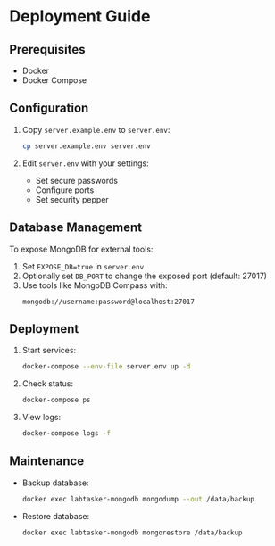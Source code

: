 # Deployment Guide

## Prerequisites
- Docker
- Docker Compose

## Configuration
1. Copy `server.example.env` to `server.env`:
   ```bash
   cp server.example.env server.env
   ```

2. Edit `server.env` with your settings:
   - Set secure passwords
   - Configure ports
   - Set security pepper

## Database Management
To expose MongoDB for external tools:
1. Set `EXPOSE_DB=true` in `server.env`
2. Optionally set `DB_PORT` to change the exposed port (default: 27017)
2. Use tools like MongoDB Compass with:
   ```
   mongodb://username:password@localhost:27017
   ```

## Deployment
1. Start services:
   ```bash
   docker-compose --env-file server.env up -d
   ```

2. Check status:
   ```bash
   docker-compose ps
   ```

3. View logs:
   ```bash
   docker-compose logs -f
   ```

## Maintenance
- Backup database:
  ```bash
  docker exec labtasker-mongodb mongodump --out /data/backup
  ```

- Restore database:
  ```bash
  docker exec labtasker-mongodb mongorestore /data/backup
  ```
